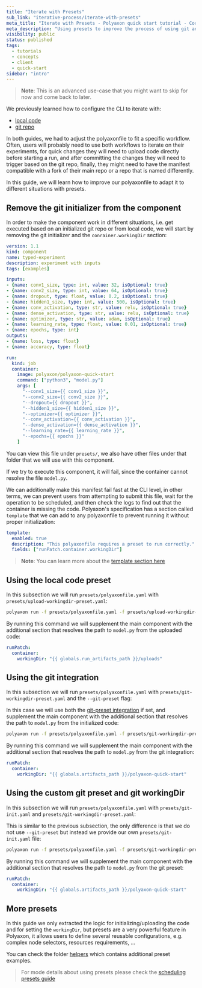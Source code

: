 ```yaml
---
title: "Iterate with Presets"
sub_link: "iterative-process/iterate-with-presets"
meta_title: "Iterate with Presets - Polyaxon quick start tutorial - Core Concepts"
meta_description: "Using presets to improve the process of using git and code upload - Become familiar with the ecosystem of Polyaxon tools with a top-level overview and useful links to get you started."
visibility: public
status: published
tags:
  - tutorials
  - concepts
  - client
  - quick-start
sidebar: "intro"
---
```


> **Note**: This is an advanced use-case that you might want to skip for now and come back to later. 

We previously learned how to configure the CLI to iterate with:
 * [local code](/docs/intro/iterative-process/iterate-with-cli-local-code/)
 * [git repo](/docs/intro/iterative-process/iterate-with-cli-git-code/)

In both guides, we had to adjust the polyaxonfile to fit a specific workflow.
Often, users will probably need to use both workflows to iterate on their experiments, for quick changes they will need to upload code directly before starting a run, 
and after committing the changes they will need to trigger based on the git repo, 
finally, they might need to have the manifest compatible with a fork of their main repo or a repo that is named differently.    

In this guide, we will learn how to improve our polyaxonfile to adapt it to different situations with presets.

## Remove the git initializer from the component

In order to make the component work in different situations, i.e. get executed based on an initialized git repo or from local code, we will start by removing the git initializer and the `conrainer.workingDir` section:

```yaml
version: 1.1
kind: component
name: typed-experiment
description: experiment with inputs
tags: [examples]

inputs:
- {name: conv1_size, type: int, value: 32, isOptional: true}
- {name: conv2_size, type: int, value: 64, isOptional: true}
- {name: dropout, type: float, value: 0.2, isOptional: true}
- {name: hidden1_size, type: int, value: 500, isOptional: true}
- {name: conv_activation, type: str, value: relu, isOptional: true}
- {name: dense_activation, type: str, value: relu, isOptional: true}
- {name: optimizer, type: str, value: adam, isOptional: true}
- {name: learning_rate, type: float, value: 0.01, isOptional: true}
- {name: epochs, type: int}
outputs:
- {name: loss, type: float}
- {name: accuracy, type: float}

run:
  kind: job
  container:
    image: polyaxon/polyaxon-quick-start
    command: ["python3", "model.py"]
    args: [
      "--conv1_size={{ conv1_size }}",
      "--conv2_size={{ conv2_size }}",
      "--dropout={{ dropout }}",
      "--hidden1_size={{ hidden1_size }}",
      "--optimizer={{ optimizer }}",
      "--conv_activation={{ conv_activation }}",
      "--dense_activation={{ dense_activation }}",
      "--learning_rate={{ learning_rate }}",
      "--epochs={{ epochs }}"
    ]
```

You can view this file under `presets/`, we also have other files under that folder that we will use with this component.

If we try to execute this component, it will fail, since the container cannot resolve the file `model.py`.

We can additionally make this manifest fail fast at the CLI level, in other terms, 
we can prevent users from attempting to submit this file, wait for the operation to be scheduled, 
and then check the logs to find out that the container is missing the code. 
Polyaxon's specification has a section called `template` that we can add to any polyaxonfile to prevent running it without proper initialization:

```yaml
template:
  enabled: true
  description: "This polyaxonfile requires a preset to run correctly."
  fields: ["runPatch.container.workingDir"]
```

> **Note**: You can learn more about the [template section here](/docs/core/specification/template/) 

## Using the local code preset

In this subsection we will run `presets/polyaxonfile.yaml` with `presets/upload-workingdir-preset.yaml`:

```bash
polyaxon run -f presets/polyaxonfile.yaml -f presets/upload-workingdir-preset.yaml -u -l
```

By running this command we will supplement the main component with the additional section that resolves the path to `model.py` from the uploaded code:

```yaml
runPatch:
  container:
    workingDir: "{{ globals.run_artifacts_path }}/uploads"
```

## Using the git integration

In this subsection we will run `presets/polyaxonfile.yaml` with `presets/git-workingdir-preset.yaml` and the `--git-preset` flag:

In this case we will use both the [git-preset integration](/docs/intro/iterative-process/iterate-with-cli-git-code/) 
if set, and supplement the main component with the additional section that resolves the path to `model.py` from the initialized code:

```bash
polyaxon run -f presets/polyaxonfile.yaml -f presets/git-workingdir-preset.yaml --git-preset -l
```

By running this command we will supplement the main component with the additional section that resolves the path to `model.py` from the git integration:

```yaml
runPatch:
  container:
    workingDir: "{{ globals.artifacts_path }}/polyaxon-quick-start"
```

## Using the custom git preset and git workingDir

In this subsection we will run `presets/polyaxonfile.yaml` with `presets/git-init.yaml` and `presets/git-workingdir-preset.yaml`:

This is similar to the previous subsection, the only difference is that we do not use `--git-preset` but instead we provide our own `presets/git-init.yaml` file:

```bash
polyaxon run -f presets/polyaxonfile.yaml -f presets/git-workingdir-preset.yaml -f presets/git-init.yaml -l
```

By running this command we will supplement the main component with the additional section that resolves the path to `model.py` from the git preset:

```yaml
runPatch:
  container:
    workingDir: "{{ globals.artifacts_path }}/polyaxon-quick-start"
```

## More presets

In this guide we only extracted the logic for initializing/uploading the code and for setting the `workingDir`, but presets are a very powerful feature in Polyaxon, 
it allows users to define several reusable configurations, e.g. complex node selectors, resources requirements, ...

You can check the folder [helpers](https://github.com/polyaxon/polyaxon-quick-start/tree/master/helpers) which contains additional preset examples. 

> For mode details about using presets please check the [scheduling presets guide](/docs/core/scheduling-strategies/presets/) 

